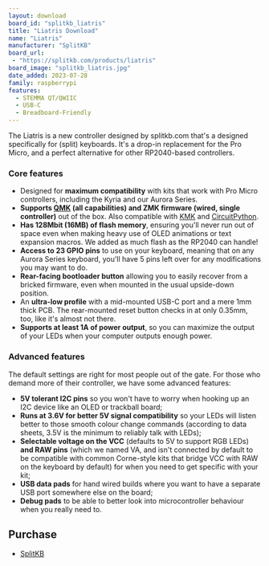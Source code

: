 ```yaml
---
layout: download
board_id: "splitkb_liatris"
title: "Liatris Download"
name: "Liatris"
manufacturer: "SplitKB"
board_url:
 - "https://splitkb.com/products/liatris"
board_image: "splitkb_liatris.jpg"
date_added: 2023-07-28
family: raspberrypi
features:
  - STEMMA QT/QWIIC
  - USB-C
  - Breadboard-Friendly
---
```


The Liatris is a new controller designed by splitkb.com that's a designed specifically for (split) keyboards. It's a drop-in replacement for the Pro Micro, and a perfect alternative for other RP2040-based controllers.

### Core features

- Designed for **maximum compatibility** with kits that work with Pro Micro controllers, including the Kyria and our Aurora Series.
- **Supports [QMK](https://docs.qmk.fm/#/platformdev_rp2040) (all capabilities) and ZMK firmware (wired, single controller)** out of the box. Also compatible with [KMK](https://github.com/KMKfw/kmk_firmware) and [CircuitPython](https://circuitpython.org/).
- **Has 128Mbit (16MB) of flash memory**, ensuring you'll never run out of space even when making heavy use of OLED animations or text expansion macros. We added as much flash as the RP2040 can handle!
- **Access to 23 GPIO pins** to use on your keyboard, meaning that on any Aurora Series keyboard, you'll have 5 pins left over for any modifications you may want to do.
- **Rear-facing bootloader button** allowing you to easily recover from a bricked firmware, even when mounted in the usual upside-down position.
- An **ultra-low profile** with a mid-mounted USB-C port and a mere 1mm thick PCB. The rear-mounted reset button checks in at only 0.35mm, too, like it's almost not there.
- **Supports at least 1A of power output**, so you can maximize the output of your LEDs when your computer outputs enough power.

### Advanced features

The default settings are right for most people out of the gate. For those who demand more of their controller, we have some advanced features:

- **5V tolerant I2C pins** so you won't have to worry when hooking up an I2C device like an OLED or trackball board;
- **Runs at 3.6V for better 5V signal compatibility** so your LEDs will listen better to those smooth colour change commands (according to data sheets, 3.5V is the minimum to reliably talk with LEDs);
- **Selectable voltage on the VCC** (defaults to 5V to support RGB LEDs) **and RAW pins** (which we named VA, and isn't connected by default to be compatible with common Corne-style kits that bridge VCC with RAW on the keyboard by default) for when you need to get specific with your kit;
- **USB data pads** for hand wired builds where you want to have a separate USB port somewhere else on the board;
- **Debug pads** to be able to better look into microcontroller behaviour when you really need to.

## Purchase

* [SplitKB](https://splitkb.com/products/liatris)
